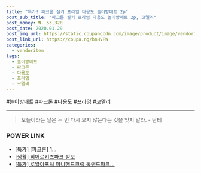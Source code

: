 ```yaml
--- 
title: "특가! 파크론 실키 프라임 다용도 놀이방매트 2p" 
post_sub_title: "파크론 실키 프라임 다용도 놀이방매트 2p, 코멜리" 
post_money: ₩. 53,320 
post_date: 2020.01.29 
post_img_url: https://static.coupangcdn.com/image/product/image/vendoritem/2018/11/13/4007596523/b168e7e5-52a6-4154-acfd-3b9d33669bb4.jpg 
post_link_url: https://coupa.ng/bnHVFW 
categories: 
  - vendoritem 
tags: 
  - 놀이방매트 
  - 파크론 
  - 다용도 
  - 프라임 
  - 코멜리 
--- 
```

  #놀이방매트 #파크론 #다용도 #프라임 #코멜리 
<hr> 

> 오늘이라는 날은 두 번 다시 오지 않는다는 것을 잊지 말라. - 단테 


### POWER LINK

* <a href="https://blog.naver.com/an0733/221789572614" target="_blank">[특가] [파크론] 1...</a>
* <a href="https://blog.naver.com/sakai111/221759899118" target="_blank"> [생활] 히어로키즈파크 정보 </a>
* <a href="https://blog.naver.com/an0733/221788395392" target="_blank">[특가] 로얄아포틱 미니핸드크림 홀랜드파크...</a>
